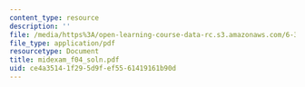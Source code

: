```yaml
---
content_type: resource
description: ''
file: /media/https%3A/open-learning-course-data-rc.s3.amazonaws.com/6-341-discrete-time-signal-processing-fall-2005/ce4a35141f295d9fef5561419161b90d_midexam_f04_soln.pdf
file_type: application/pdf
resourcetype: Document
title: midexam_f04_soln.pdf
uid: ce4a3514-1f29-5d9f-ef55-61419161b90d
---
```

